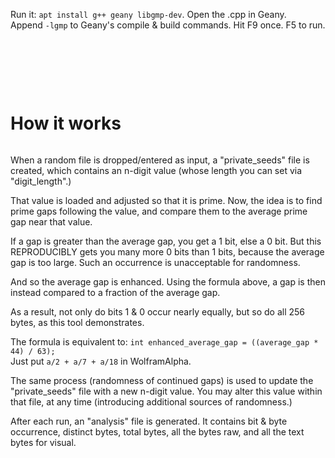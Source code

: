 Run it: ```apt install g++ geany libgmp-dev```. Open the .cpp in Geany.<br>
Append ```-lgmp``` to Geany's compile & build commands. Hit F9 once. F5 to run.

<br>

<p align="center">
  <img src="">
</p>

<br>
<br>

# How it works

<p align="center">
  <img src="">
</p>

When a random file is dropped/entered as input,
a "private_seeds" file is created, which contains
an n-digit value (whose length you can set via "digit_length".)

That value is loaded and adjusted so that it is prime.
Now, the idea is to find prime gaps following the value,
and compare them to the average prime gap near that value.

If a gap is greater than the average gap, you get a 1 bit, else a 0 bit.
But this REPRODUCIBLY gets you many more 0 bits than 1 bits,
because the average gap is too large. Such an
occurrence is unacceptable for randomness.

And so the average gap is enhanced.
Using the formula above, a gap is then instead
compared to a fraction of the average gap.

As a result, not only do bits 1 & 0 occur nearly equally,
but so do all 256 bytes, as this tool demonstrates.

The formula is equivalent to: ```int enhanced_average_gap = ((average_gap * 44) / 63);``` <br>
Just put ```a/2 + a/7 + a/18``` in WolframAlpha.

The same process (randomness of continued gaps) is used
to update the "private_seeds" file with a new n-digit value.
You may alter this value within that file, at any time
(introducing additional sources of randomness.)

After each run, an "analysis" file is generated.
It contains bit & byte occurrence, distinct bytes,
total bytes, all the bytes raw, and all the
text bytes for visual.
